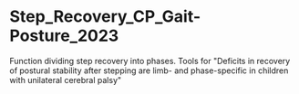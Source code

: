 # Step_Recovery_CP_Gait-Posture_2023
Function dividing step recovery into phases. Tools for "Deficits in recovery of postural stability after stepping are limb- and phase-specific in children with unilateral cerebral palsy"
